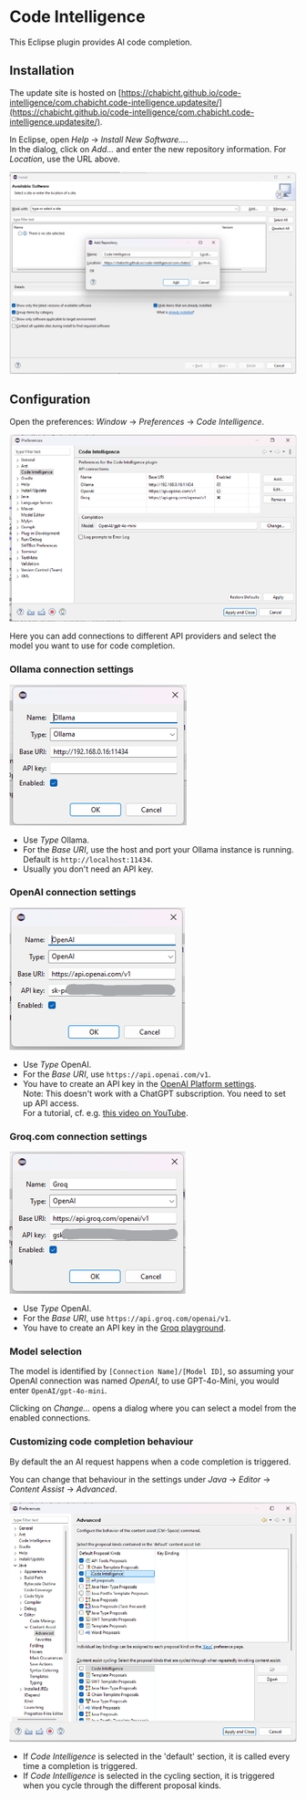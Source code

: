 # Code Intelligence

This Eclipse plugin provides AI code completion.

## Installation

The update site is hosted on [https://chabicht.github.io/code-intelligence/com.chabicht.code-intelligence.updatesite/](https://chabicht.github.io/code-intelligence/com.chabicht.code-intelligence.updatesite/).

In Eclipse, open *Help* -> *Install New Software...*.  
In the dialog, click on *Add...* and enter the new repository information. For *Location*, use the URL above.  

![Screenshot: Add Repository](images/image.png)

## Configuration

Open the preferences: *Window* -> *Preferences* -> *Code Intelligence*.

![Screenshot: Plugin configuration page](images/image-1.png)

Here you can add connections to different API providers and select the model you want to use for code completion.

### Ollama connection settings

![Screenshot: Ollama configuration](images/ollama.png)

- Use *Type* Ollama.
- For the *Base URI*, use the host and port your Ollama instance is running.  
  Default is `http://localhost:11434`.
- Usually you don't need an API key.

### OpenAI connection settings

![Screenshot: OpenAI configuration](images/openai.png)

- Use *Type* OpenAI.
- For the *Base URI*, use `https://api.openai.com/v1`.
- You have to create an API key in the [OpenAI Platform settings](https://platform.openai.com/settings/organization/api-keys).  
  Note: This doesn't work with a ChatGPT subscription. You need to set up API access.  
  For a tutorial, cf. e.g. [this video on YouTube](https://www.youtube.com/watch?v=OB99E7Y1cMA).

### Groq.com connection settings

![Screenshot: Groq configuration](images/groq.png)

- Use *Type* OpenAI.
- For the *Base URI*, use `https://api.groq.com/openai/v1`.
- You have to create an API key in the [Groq playground](https://console.groq.com/keys).

### Model selection

The model is identified by `[Connection Name]/[Model ID]`, so assuming your OpenAI connection was named *OpenAI*, to use GPT-4o-Mini, you would enter `OpenAI/gpt-4o-mini`.

Clicking on *Change...* opens a dialog where you can select a model from the enabled connections.

### Customizing code completion behaviour

By default the an AI request happens when a code completion is triggered.

You can change that behaviour in the settings under *Java* -> *Editor* -> *Content Assist* -> *Advanced*.

![Screenshot: content assist configuration](images/content-assist.png)

- If *Code Intelligence* is selected in the 'default' section, it is called every time a completion is triggered.
- If *Code Intelligence* is selected in the cycling section, it is triggered when you cycle through the different proposal kinds.
